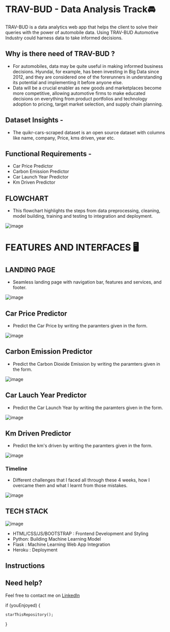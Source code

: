# TRAV-BUD - Data Analysis Track:oncoming_automobile:

TRAV-BUD is a data analytics web app that helps the client to solve their queries with the power of automobile data. Using TRAV-BUD Automotive Industry could harness data to take informed decisions.


## Why is there need of TRAV-BUD ?

- For automobiles, data may be quite useful in making informed business decisions. Hyundai, for example, has been investing in Big Data since 2012, and they are considered one of the forerunners in understanding its potential and implementing it before anyone else.
- Data will be a crucial enabler as new goods and marketplaces become more competitive, allowing automotive firms to make educated decisions on everything from product portfolios and technology adoption to pricing, target market selection, and supply chain planning.

## Dataset Insights -

- The quikr-cars-scraped dataset is an open source dataset with columns like name, company, Price, kms driven, year etc.


## Functional Requirements -
- Car Price Predictor
- Carbon Emission Predictor
- Car Launch Year Predictor
- Km Driven Predictor


## FLOWCHART

- This flowchart highlights the steps from data preprocessing, cleaning, model building, training and testing to integration and deployment.

![image](https://user-images.githubusercontent.com/76087547/170761013-a6a9e1ec-6c77-4760-8725-d781fe6839b9.png) 

# FEATURES AND INTERFACES :desktop_computer:

## LANDING PAGE

- Seamless landing page with navigation bar, features and services, and footer.

![image](https://user-images.githubusercontent.com/76087547/170760305-276e6d7f-6ab1-49c9-81c8-75112641a786.png)

## Car Price Predictor

- Predict the Car Price by writing the paramters given in the form.

![image](https://user-images.githubusercontent.com/76087547/170762209-a28edb1f-9b3f-433a-8924-ddea865569e9.png)

## Carbon Emission Predictor

- Predict the Carbon Dioxide Emission by writing the paramters given in the form.

![image](https://user-images.githubusercontent.com/76087547/170767614-4e08d9cd-7b7b-4eb0-8fba-188af5a74d97.png)

## Car Lauch Year Predictor

- Predict the Car Launch Year by writing the paramters given in the form.

![image](https://user-images.githubusercontent.com/76087547/170767716-7cfaf1e7-1aa3-4fc6-8442-ff1ac5e1d882.png)

## Km Driven Predictor

- Predict the km's driven by writing the paramters given in the form.

![image](https://user-images.githubusercontent.com/76087547/170816529-573ee080-a41b-48a4-95ce-cdf7ffe5804f.png)

### Timeline

- Different challenges that I faced all through these 4 weeks, how I overcame them and what I learnt from those mistakes.

![image](https://user-images.githubusercontent.com/76087547/170762530-98501af2-74cc-4b08-9237-8df61000d726.png)

## TECH STACK

![image](https://user-images.githubusercontent.com/76087547/170817526-a65ecc73-2f49-4bc3-b1e0-1d8372421b17.png)

- HTML/CSS/JS/BOOTSTRAP : Frontend Development and Styling
- Python: Building Machine Learning Model
- Flask : Machine Learning Web App Integration
- Heroku : Deployment

## Instructions


## Need help?
Feel free to contact me on [LinkedIn](https://www.linkedin.com/in/tisha-chawla-a944031a3/)


if (youEnjoyed) {

    starThisRepository();
    
}



